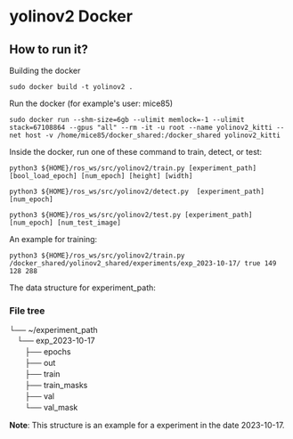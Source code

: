 # yolinov2 Docker

## How to run it?

Building the docker 
```
sudo docker build -t yolinov2 .
```

Run the docker (for example's user: mice85)
```
sudo docker run --shm-size=6gb --ulimit memlock=-1 --ulimit stack=67108864 --gpus "all" --rm -it -u root --name yolinov2_kitti --net host -v /home/mice85/docker_shared:/docker_shared yolinov2_kitti
```

Inside the docker, run one of these command to train, detect, or test:

```
python3 ${HOME}/ros_ws/src/yolinov2/train.py [experiment_path] [bool_load_epoch] [num_epoch] [height] [width]
```

```
python3 ${HOME}/ros_ws/src/yolinov2/detect.py  [experiment_path] [num_epoch]
```

```
python3 ${HOME}/ros_ws/src/yolinov2/test.py [experiment_path] [num_epoch] [num_test_image]
```

An example for training:
```
python3 ${HOME}/ros_ws/src/yolinov2/train.py /docker_shared/yolinov2_shared/experiments/exp_2023-10-17/ true 149 128 288 
```

The data structure for experiment_path:
### File tree
└── ~/experiment_path   
　└── exp_2023-10-17     
　　├── epochs   
　　├── out   
　　├── train  
　　├── train_masks   
　　├── val   
　　└── val_mask   

**Note**: This structure is an example for a experiment in the date 2023-10-17.